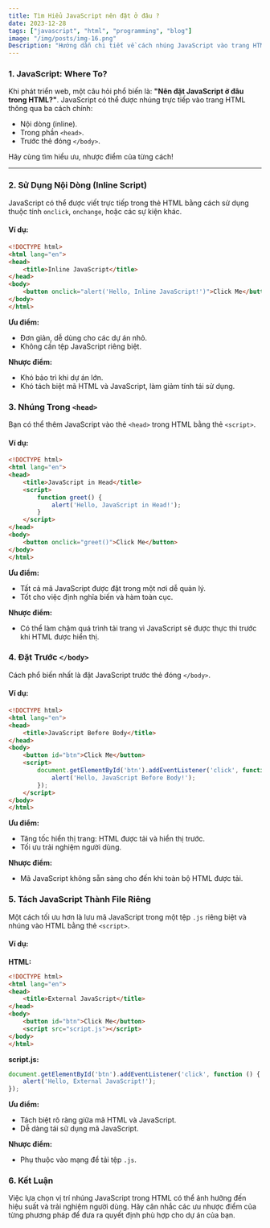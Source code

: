```yaml
---
title: Tìm Hiểu JavaScript nên đặt ở đâu ?
date: 2023-12-28  
tags: ["javascript", "html", "programming", "blog"]  
image: "/img/posts/img-16.png"  
Description: "Hướng dẫn chi tiết về cách nhúng JavaScript vào trang HTML của bạn. Tìm hiểu sự khác biệt giữa <script> nội dòng, trong phần <head>, hoặc cuối <body> để tối ưu hiệu suất và trải nghiệm người dùng."  
---
```


### 1. JavaScript: Where To?  

Khi phát triển web, một câu hỏi phổ biến là: **"Nên đặt JavaScript ở đâu trong HTML?"**. JavaScript có thể được nhúng trực tiếp vào trang HTML thông qua ba cách chính:  

- Nội dòng (inline).  
- Trong phần `<head>`.  
- Trước thẻ đóng `</body>`.  

Hãy cùng tìm hiểu ưu, nhược điểm của từng cách!

---

### 2. Sử Dụng Nội Dòng (Inline Script)  

JavaScript có thể được viết trực tiếp trong thẻ HTML bằng cách sử dụng thuộc tính `onclick`, `onchange`, hoặc các sự kiện khác.  

#### **Ví dụ:**  
```html
<!DOCTYPE html>
<html lang="en">
<head>
    <title>Inline JavaScript</title>
</head>
<body>
    <button onclick="alert('Hello, Inline JavaScript!')">Click Me</button>
</body>
</html>
```
**Ưu điểm:**
- Đơn giản, dễ dùng cho các dự án nhỏ.
- Không cần tệp JavaScript riêng biệt.

**Nhược điểm:**
- Khó bảo trì khi dự án lớn.
- Khó tách biệt mã HTML và JavaScript, làm giảm tính tái sử dụng.

### 3. Nhúng Trong `<head>`
Bạn có thể thêm JavaScript vào thẻ `<head>` trong HTML bằng thẻ `<script>`.

#### **Ví dụ:**  
```html
<!DOCTYPE html>
<html lang="en">
<head>
    <title>JavaScript in Head</title>
    <script>
        function greet() {
            alert('Hello, JavaScript in Head!');
        }
    </script>
</head>
<body>
    <button onclick="greet()">Click Me</button>
</body>
</html>
```
**Ưu điểm:**
- Tất cả mã JavaScript được đặt trong một nơi dễ quản lý.
- Tốt cho việc định nghĩa biến và hàm toàn cục.

**Nhược điểm:**
- Có thể làm chậm quá trình tải trang vì JavaScript sẽ được thực thi trước khi HTML được hiển thị.

### 4. Đặt Trước `</body>`
Cách phổ biến nhất là đặt JavaScript trước thẻ đóng `</body>`.

#### **Ví dụ:**  
```html
<!DOCTYPE html>
<html lang="en">
<head>
    <title>JavaScript Before Body</title>
</head>
<body>
    <button id="btn">Click Me</button>
    <script>
        document.getElementById('btn').addEventListener('click', function () {
            alert('Hello, JavaScript Before Body!');
        });
    </script>
</body>
</html>
```
**Ưu điểm:**
- Tăng tốc hiển thị trang: HTML được tải và hiển thị trước.
- Tối ưu trải nghiệm người dùng.

**Nhược điểm:**
- Mã JavaScript không sẵn sàng cho đến khi toàn bộ HTML được tải.

### 5. Tách JavaScript Thành File Riêng
Một cách tối ưu hơn là lưu mã JavaScript trong một tệp `.js` riêng biệt và nhúng vào HTML bằng thẻ `<script>`.

#### **Ví dụ:**  
**HTML:**  
```html
<!DOCTYPE html>
<html lang="en">
<head>
    <title>External JavaScript</title>
</head>
<body>
    <button id="btn">Click Me</button>
    <script src="script.js"></script>
</body>
</html>
```
**script.js:**  
```javascript
document.getElementById('btn').addEventListener('click', function () {
    alert('Hello, External JavaScript!');
});
```
**Ưu điểm:**
- Tách biệt rõ ràng giữa mã HTML và JavaScript.
- Dễ dàng tái sử dụng mã JavaScript.

**Nhược điểm:**
- Phụ thuộc vào mạng để tải tệp `.js`.

### 6. Kết Luận
Việc lựa chọn vị trí nhúng JavaScript trong HTML có thể ảnh hưởng đến hiệu suất và trải nghiệm người dùng. Hãy cân nhắc các ưu nhược điểm của từng phương pháp để đưa ra quyết định phù hợp cho dự án của bạn.